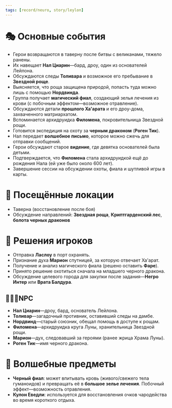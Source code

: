 ```yaml
---
tags: [record/neuro, story/leylon]
---
```


# 🎭 Основные события

- Герои возвращаются в таверну после битвы с великанами, тяжело ранены.
- Их навещает **Нал Циарин**—бард, дроу, один из основателей Лейлона.
- Обсуждаются следы **Толивара** и возможное его пребывание в **Звездной роще**.
- Выясняется, что роща защищена природой, попасть туда можно лишь с помощью **Нордвинда**.
- Группа получает **магический фиал**, создающий зелья лечения из крови (с побочным эффектом—возможное отравление).
- Обсуждаются детали **прошлого Ха'арата** и его дроу-дома, захваченного матриархатом.
- Вспоминается архидруидка **Филомена**, покровительница Звездной рощи.
- Готовится экспедиция на охоту за **черным драконом** (**Роген Тик**).
- Нал передает **волшебное письмо**, которое можно сжечь для отправки сообщений.
- Герои обсуждают старое **видение**, где девятка основателей была детьми.
- Подтверждается, что **Филомена** стала архидруидкой ещё до рождения Нала (ей уже было около 600 лет).
- Завершение сессии на обсуждении охоты, фиала и шутливой игры в карты.

# 🧭 Посещённые локации

- Таверна (восстановление после боя)
- Обсуждение направлений: **Звездная роща**, **Криптгарденский лес**, **болота черных драконов**

# 🎯 Решения игроков

- Отправка **Ласлоу** в порт охранять.
- Признание духа **Марион** спутницей, за которую отвечает Ха'арат.
- Получение и анализ магического фиала (решено оставить **Фаре**).
- Принято решение охотиться сначала на младшего черного дракона.
- Обсуждение целевого города для закупки после задания—**Негро Интер** или **Врата Балдура**.

## 🧑‍🤝‍🧑NPC

- **Нал Циарин**—дроу, бард, основатель Лейлона.
- **Толивар**—загадочный противник, оставивший следы на дамбе.
- **Нордвинд**—старый союзник, обещал помощь в доступе к рощам.
- **Филомена**—архидруидка круга Луны, хранительница Звездной рощи.
- **Марион**—дух, следовавший за героями (ранее жрица Храма Луны).
- **Роген Тик**—имя черного дракона.

# 🧪 Волшебные предметы

- **Черный фиал**: может впитывать кровь (живого/свежего тела гуманоидов) и превращать её в **большое зелье лечения**. Побочный эффект—возможность отравления.
- **Кулон Еведли**: используется для восстановления очков чародейства во время короткого отдыха.
